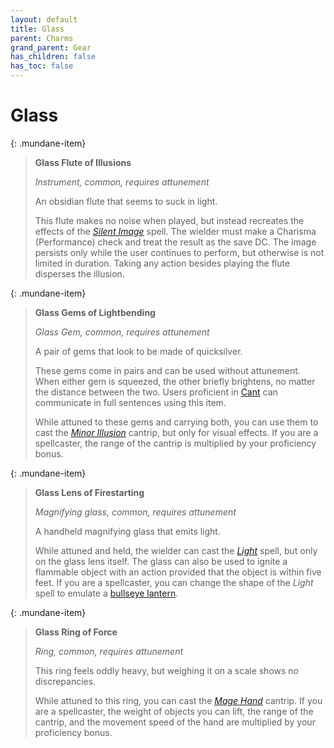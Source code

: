 ```yaml
---
layout: default
title: Glass
parent: Charms
grand_parent: Gear
has_children: false
has_toc: false
---
```


# Glass

{: .mundane-item}
> **Glass Flute of Illusions**
> 
> *Instrument, common, requires attunement*
>
> An obsidian flute that seems to suck in light.
> 
> This flute makes no noise when played, but instead recreates the effects of the [*Silent Image*](../../../srd_spells/silent_image) spell. The wielder must make a Charisma (Performance) check and treat the result as the save DC. The image persists only while the user continues to perform, but otherwise is not limited in duration. Taking any action besides playing the flute disperses the illusion.

{: .mundane-item}
> **Glass Gems of Lightbending**
> 
> *Glass Gem, common, requires attunement*
>
> A pair of gems that look to be made of quicksilver.
> 
> These gems come in pairs and can be used without attunement. When either gem is squeezed, the other briefly brightens, no matter the distance between the two. Users proficient in [Cant](../more/languages/index) can communicate in full sentences using this item. 
>
> While attuned to these gems and carrying both, you can use them to cast the [*Minor Illusion*](../../../srd_spells/minor_illusion) cantrip, but only for visual effects. If you are a spellcaster, the range of the cantrip is multiplied by your proficiency bonus.

{: .mundane-item}
> **Glass Lens of Firestarting**
> 
> *Magnifying glass, common, requires attunement*
>
> A handheld magnifying glass that emits light.
> 
> While attuned and held, the wielder can cast the [*Light*](../../../srd_spells/light) spell, but only on the glass lens itself. The glass can also be used to ignite a flammable object with an action provided that the object is within five feet. If you are a spellcaster, you can change the shape of the *Light* spell to emulate a [bullseye lantern](../adventuring_gear/lighting).

{: .mundane-item}
> **Glass Ring of Force**
> 
> *Ring, common, requires attunement*
>
> This ring feels oddly heavy, but weighing it on a scale shows no discrepancies.
> 
> While attuned to this ring, you can cast the [*Mage Hand*](../../../srd_spells/mage_hand) cantrip. If you are a spellcaster, the weight of objects you can lift, the range of the cantrip, and the movement speed of the hand are multiplied by your proficiency bonus.
